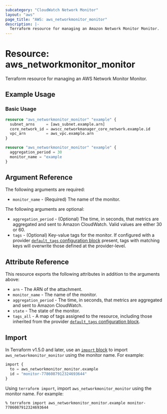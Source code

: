 ```yaml
---
subcategory: "CloudWatch Network Monitor"
layout: "aws"
page_title: "AWS: aws_networkmonitor_monitor"
description: |-
  Terraform resource for managing an Amazon Network Monitor Monitor.
---
```


# Resource: aws_networkmonitor_monitor

Terraform resource for managing an AWS Network Monitor Monitor.

## Example Usage

### Basic Usage

```terraform
resource "aws_networkmonitor_monitor" "example" {
  subnet_arns     = [aws_subnet.example.arn]
  core_network_id = awscc_networkmanager_core_network.example.id
  vpc_arn         = aws_vpc.example.arn
}

resource "aws_networkmonitor_monitor" "example" {
  aggregation_period = 30
  monitor_name = "example
}
```

## Argument Reference

The following arguments are required:

- `monitor_name` - (Required) The name of the monitor.

The following arguments are optional:

- `aggregation_period` - (Optional) The time, in seconds, that metrics are aggregated and sent to Amazon CloudWatch. Valid values are either 30 or 60.
- `tags` - (Optional) Key-value tags for the monitor. If configured with a provider [`default_tags` configuration block](https://registry.terraform.io/providers/hashicorp/aws/latest/docs#default_tags-configuration-block) present, tags with matching keys will overwrite those defined at the provider-level.

## Attribute Reference

This resource exports the following attributes in addition to the arguments above:

- `arn` - The ARN of the attachment.
- `monitor_name` - The name of the monitor.
- `aggregation_period` - The time, in seconds, that metrics are aggregated and sent to Amazon CloudWatch.
- `state` - The state of the monitor.
- `tags_all` - A map of tags assigned to the resource, including those inherited from the provider [`default_tags` configuration block](https://registry.terraform.io/providers/hashicorp/aws/latest/docs#default_tags-configuration-block).

## Import

In Terraform v1.5.0 and later, use an [`import` block](https://developer.hashicorp.com/terraform/language/import) to import `aws_networkmonitor_monitor` using the monitor name. For example:

```terraform
import {
  to = aws_networkmonitor_monitor.example
  id = "monitor-7786087912324693644"
}
```

Using `terraform import`, import `aws_networkmonitor_monitor` using the monitor name. For example:

```console
% terraform import aws_networkmonitor_monitor.example monitor-7786087912324693644
```
